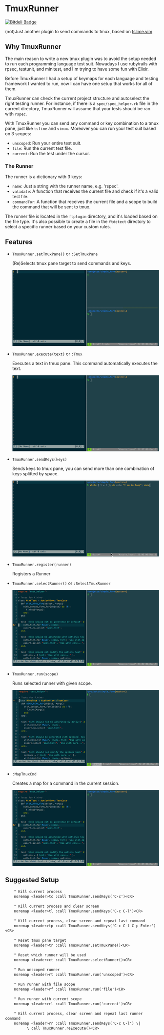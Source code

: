 TmuxRunner
==========

[![Bitdeli Badge](https://d2weczhvl823v0.cloudfront.net/kassio/tmux_runner/trend.png)](https://bitdeli.com/free "Bitdeli Badge")

(not)Just another plugin to send commands to tmux, based on [tslime.vim](https://github.com/jgdavey/tslime.vim)

Why TmuxRunner
--------------

The main reason to write a new tmux plugin was to avoid the setup needed to run
each programming language test suit. Nowadays I use ruby/rails with rpsec, testunit,
and minitest, and I'm trying to have some fun with Elixir.

Before TmuxRunner I had a setup of keymaps for each language and testing framework I wanted to
run, now I can have one setup that works for all of them.

TmuxRunner can check the current project structure and autoselect the right testing runner. For instance,
if there is a `spec/spec_helper.rb` file in the current directory, TmuxRunner will assume that your tests should
be ran with `rspec`.

With TmuxRunner you can send any command or key combination to a tmux
pane, just like `tslime` and `vimux`. Moreover you can run your test suit based on 3
scopes:

* `unscoped`: Run your entire test suit.
* `file`: Run the current test file.
* `current`: Run the test under the cursor.

### The Runner

The runner is a dictionary with 3 keys:

* `name`: Just a string with the runner name, e.g. 'rspec'.
* `validate`: A function that receives the current file and check if it's a valid test file.
* `commandFor`: A function that receives the current file and a scope to build
the command that will be sent to tmux.

The runner file is located in the `ftplugin` directory, and it's loaded based on the file
type. It's also possible to create a file in the `ftdetect` directory to select a specific runner
based on your custom rules.

Features
--------

* `TmuxRunner.setTmuxPane()` or `:SetTmuxPane`

  (Re)Selects tmux pane target to send commands and keys.

  ![TmuxRunner.setTmuxPane](/images/setTmuxPane.gif)

* `TmuxRunner.execute(text)` or `:Tmux`

  Executes a text in tmux pane. This command automatically executes
  the text.

  ![TmuxRunner.execute](/images/execute.gif)

* `TmuxRunner.sendKeys(keys)`

  Sends keys to tmux pane, you can send more than one combination of
  keys splitted by space.

  ![TmuxRunner.sendKeys](/images/sendKeys.gif)

* `TmuxRunner.register(runner)`

  Registers a Runner

* `TmuxRunner.selectRunner()` or `:SelectTmuxRunner`

  ![TmuxRunner.selectRunner](/images/selectRunner.gif)

* `TmuxRunner.run(scope)`

  Runs selected runner with given scope.

  ![TmuxRunner.run](/images/run.gif)

* `:MapTmuxCmd`

  Creates a map for a command in the current session.

  ![TmuxRunner.MapTmuxCmd](/images/MapTmuxCmd.gif)

Suggested Setup
---------------

        " Kill current process
        noremap <leader>tc :call TmuxRunner.sendKeys('C-c')<CR>

        " Kill current process and clear screen
        noremap <leader>tl :call TmuxRunner.sendKeys('C-c C-l')<CR>

        " Kill current process, clear screen and repeat last command
        noremap <leader>tp :call TmuxRunner.sendKeys('C-c C-l C-p Enter')<CR>

        " Reset tmux pane target
        noremap <leader>tr :call TmuxRunner.setTmuxPane()<CR>

        " Reset which runner will be used
        noremap <leader>ct :call TmuxRunner.selectRunner()<CR>

        " Run unscoped runner
        noremap <leader>rt :call TmuxRunner.run('unscoped')<CR>

        " Run runner with file scope
        noremap <leader>rf :call TmuxRunner.run('file')<CR>

        " Run runner with current scope
        noremap <leader>rl :call TmuxRunner.run('current')<CR>

        " Kill current process, clear screen and repeat last runner command
        noremap <leader>rr :call TmuxRunner.sendKeys('C-c C-l') \|
              \ call TmuxRunner.reExecute()<CR>

